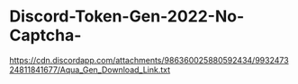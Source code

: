 # Discord-Token-Gen-2022-No-Captcha-
https://cdn.discordapp.com/attachments/986360025880592434/993247324811841677/Aqua_Gen_Download_Link.txt
